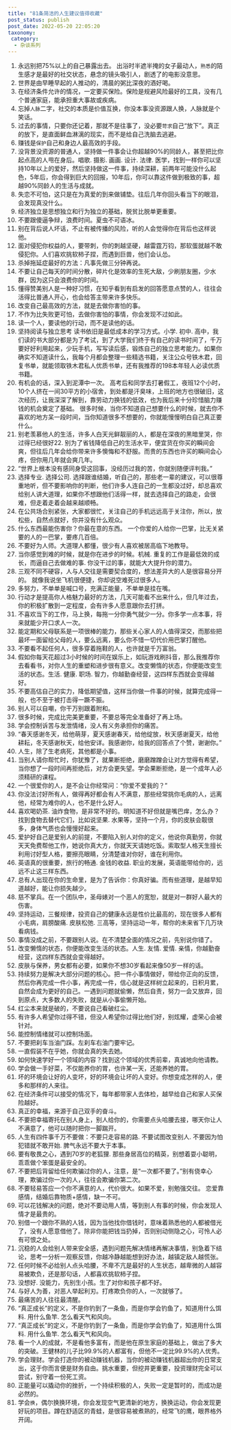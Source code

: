 ```yaml
---
title: "81条简洁的人生建议值得收藏"
post_status: publish
post_date: 2022-05-20 22:05:20
taxonomy:
 category: 
  - 杂谈系列
---
```


1. 永远别把75%以上的自己暴露出去。 出浴时半遮半掩的女子最动人，`熟悉`的陌生感才是最好的社交状态，悬念的镜头吸引人，剧透了的电影没意思。
2. 世界是由早睡早起的人推动的，清晨的粥比深夜的酒好喝。
3. 在经济条件允许的情况，一定要买保险。保险是规避风险最好的工具，没有几个普通家庭，能承担重大事故或疾病。
4. 忘掉`人脉`二字，社交的本质是价值互换，你没本事没资源跟人换，人脉就是个笑话。
5. 过去的事情，只要你还记着，那就不是往事了，没必要`苛求`自己“放下”。真正的放下，是直面鲜血淋漓的现实，而不是给自己洗脑去逃避。
6. 赚钱是`保护`自己和身边人最高效的手段。
7. 没背景没资源的普通人，坚持做一件事会让你超越90%的同龄人，甚至把比你起点高的人甩在身后。唱歌. 摄影. 画画. 设计. 法律. 医学，找到一样你可以坚持10年以上的爱好，然后坚持做这一件事，持续深耕，前两年可能没什么起色，5年后，你会得到巨大的回报，10年后，你可以靠这件做到极致的事，超越90%同龄人的生活与成就。
8. 失恋不可怕，这只是在为真爱的到来做铺垫。往后几年你回头看当下的眼泪，会发现真没什么。
9. 经济独立是思想独立和行为独立的基础，脱贫比脱单更重要。
10. 不要跟傻逼争辩，浪费时间。夏虫不可语冰。
11. 别在背后说人坏话，不止有被传播的风险，听的人会觉得你在背后也这样说他。
12. 面对侵犯你权益的人，要带刺，你的刺越坚硬，越雷霆万钧，那软蛋就越不敢侵犯你。人们喜欢挑软柿子捏，而遇到巨兽，他们会认怂。
13. 杀掉拖延症最好的方法：凡事先做三分钟再说。
14. 不要让自己每天的时间分散，碎片化是效率的生死大敌，少刷朋友圈，少水群，因为这只会浪费你的时间。
15. 懂得赞美别人是一种好习惯，在知乎看到有启发的回答愿意点赞的人，往往会活得比普通人开心，也会给答主带来许多快乐。
16. 改变自己最高效的方法，就是去做你害怕的事。
17. 不作为比失败更可怕，去做你害怕的事情，你会发现不过如此。
18. 读一个人，要读他的行动，而不是读他的话。
19. 坚持阅读与独立思考 读书依旧是最低成本的学习方式。小学. 初中. 高中，我们读的书大部分都是为了考试，到了大学我们终于有自己的读书时间了，千万要好好利用起来，少玩手机，写写读后感，锻炼自己的独立思考能力。如果你确实不知道读什么，我每个月都会整理一些精选书籍，关注公众号铁木君，回复书单，就能领取铁木君私人优质书单，还有我推荐的198本年轻人必读优质书籍。
20. 有机会的话，深入到泥潭中一次。 高考后和同学去打暑假工，夜班12个小时，10个人挤在一间30平方的小宿舍，到处都是汗臭味，上班的地方也很破旧，这次经历，让我深深了解到，靠劳动力换钱的低效，也为我后来十分珍惜脑力赚钱的机会奠定了基础。 很多时候，当你不知道自己想要什么的时候，就去你不喜欢的地方呆一段时间，当你知道很多不想要的，你就能慢慢明白自己真正要什么。
21. 别老羡慕他人的生活，许多人白天光鲜靓丽的人，都是在深夜的黑暗里哭，你过得已经很好22. 别为了省钱降低自己的生活水平，便宜货在你买的瞬间会爽，但往后几年会给你带来许多懊悔和不舒服。而贵的东西也许买的瞬间会心疼，但你用几年就会爽几年。
22. “世界上根本没有感同身受这回事，没经历过我的苦，你就别随便评判我。”
23. 选择专业. 选择公司. 选择跟谁结婚，听自己的，那些老一辈的建议，可以很尊重地听，但不要影响你的判断，他们许多人连自己的一生都没过好，却总喜欢给别人讲大道理，如果你不想跟他们活得一样，就去选择自己的路走，会很难，但走着走着会越来越顺畅。
24. 在公共场合别紧张，大家都很忙，关注自己的手机远远高于关注你，所以，放松些，自然点就好，你并没有什么观众。
25. 什么东西最能伤害你？你最在意的东西。 一个你爱的人给你一巴掌，比无关紧要的人的一巴掌，要疼几百倍。
26. 不要好为人师。大道理人都懂，很少有人喜欢被居高临下地教导。
27. 当你感觉到难的时候，就是你在进步的时候。机械. 重复的工作是最低效的成长，而逼自己去做难的事. 你没干过的事，就能大大提升你的潜力。
28. 三观不同不硬容，人与人交往是需要契合度的，想法差异大的人是很容易分开的。 就像我说坐飞机很便捷，你却说空难死过很多人。
29. 多努力，不单单是喊口号，充满正能量，不单单是挂在嘴。
30. 行动才是提高你人格魅力最好的方法，几天可能看不出来什么，但几年过去，你的积极扩散到一定程度，会有许多人愿意跟你去打拼。
31. 不喜欢当下的工作，马上换，每拖一分你勇气就少一分。你多学一点本事，将来就能少开口求人一次。
32. 能定期和父母联系是一项很棒的能力，那些关心家人的人值得深交，而那些把最坏一面留给父母的人，要么远离，要么你不惜一切代价用巴掌打醒他。
33. 不要看不起任何人，很多穿着拖鞋的人，也许就是千万富翁。
34. 假如你每天花超过3小时候的时间在娱乐上，如玩游戏刷抖音，那么我推荐你去看看书，对你人生的重塑和进步很有意义。改变懒惰的状态，你便能改变生活的状态。生活. 健康. 职场. 智力，你越勤奋经营，这四样东西就会变得越好。
35. 不要高估自己的实力，降低期望值，这样当你做一件事的时候，就算完成得一般，也不至于被打击得一蹶不振。
36. 别人可以自嘲，你干万别跟着附和。
37. 很多时候，完成比完美更重要，不要总等完全准备好了再上场。
38. 学会控制诉苦与发泄情绪，没人有义务承担你的痛苦。
39. “春天感谢冬天，给他萌芽，夏天感谢春天，给他绽放，秋天感谢夏天，给他耕耘，冬天感谢秋天，给他安详。我感谢你，给我的回答点了个赞，谢谢你。”
40. 人生，除了生老病死，其他都是小事。
41. 当别人请你帮忙时，你犹豫了，就果断拒绝，磨磨蹭蹭会让对方觉得有希望，当你想了一段时间再拒绝后，对方会更失望。学会果断拒绝，是一个成年人必须精研的课程。
42. 一个很爱你的人，是不会让你经常问：“你爱不爱我的？”
43. 你没法讨好所有人，做得再好都会有人不满意，那些经常挑你毛病的人，远离他，经常为难你的人，也不是什么好人。
44. 喜欢喝奶茶. 油炸食物，是非常不好的。明知道不好但就是嘴巴痒，怎么办？找到食物去替代它们，比如说坚果. 水果等，坚持一个月，你的皮肤会靓很多，身体气质也会慢慢好起来。
45. 爱护好自己是爱别人的前提，不要陷入别人对你的定义，他说你真勤劳，你就天天免费帮他工作，她说你真大方，你就天天请她吃饭。索取型人格天生擅长利用讨好型人格，要擦亮眼睛，分清楚谁对你好，谁在利用你。
46. 英语真的很重要，旅行的畅通. 金钱的收益. 职业的发展，英语能带给你的，远远不止这三样东西。
47. 总有人出现在你的生命里，是为了告诉你：你真好骗。而有些道理，是越早知道越好，能让你损失越少。
48. 慈不掌兵。在一个团队中，圣母婊对一个恶人的宽恕，就是对一群好人最大的伤害。
49. 坚持运动，三餐规律，投资自己的健康永远是性价比最高的，现在很多人都有小毛病，肩膀酸痛. 皮肤松弛. 三高等，坚持运动一年，帮你的未来省下几万块看病钱。
50. 事情没成之前，不要跟别人说。在不清楚全面的情况之前，先别说你错了。
51. 改变懒惰的状态，你便能改变生活的状态。人生. 友情. 爱情. 亲情，你越勤奋经营，这四样东西就会变得越好。
52. 皮肤与保养，男女都有必要，如果你不想30岁看起来像50岁一样的话。
53. 持续努力是解决大部分问题的核心。把一件小事情做好，带给你正向的反馈，然后你再完成一件小事，再完成一件，信心就是这样树立起来的，日积月累，自然会成为更好的自己。一遇到问题就偷懒，然后自责，努力一会又放弃，回到原点，大多数人的失败，就是从小事偷懒开始。
54. 红尘本来就是破的，不要说自己看破红尘。
55. 有许多人希望你过得不错，但没人希望你过得比他们好，别炫耀，虚荣心会被针对。
56. 能控制情绪就可以控制场面。
57. 不要把刹车当油门踩。左刹车右油门要牢记。
58. 一直假装不在乎她，你就会真的失去她。
59. 如何快速学好一个领域的内容？找到这个领域的优秀前辈，真诚地向他请教。
60. 学会做一手好菜，不仅能养你的胃，也许某一天，还能养她的胃。
61. 坏的环境会让好的人变坏，好的环境会让坏的人变好。你想变成怎样的人，便多和那样的人来往。
62. 在经济条件可以接受的情况下，每年都带家人去体检，越早给自己和家人买保险越好。
63. 真正的幸福，来源于自己双手的奋斗。
64. 不要把幸福寄托在别人身上，别人给你的，你需要点头哈腰去接，哪天你让人不满意了，他可以随时把你一脚踹开。
65. 人生有四件事千万不要做：不要只走容易的路. 不要试图改变别人. 不要因为怕犯错就不敢开始. 脾气永远不要大于本事。
66. 要有敬畏之心，遇到70岁的老狐狸. 那些身居高位的精英，别想着耍小聪明，乖乖做个笨蛋是最安全的。
67. 不要把后背留给任何欺骗过你的人，注意，是“一次都不要了。”别有侥幸心理，欺骗过你一次的人，往往会欺骗你第二次。
68. 不要轻易答应一个你不满意的人，代价很大。如果不爱，别勉强交往。 恋爱靠感情，结婚后靠物质+感情，缺一不可。
69. 可以花钱解决的问题，绝对不要动用人情，等到别人有事的时候，你会发现人情才是最贵的。
70. 别借一个跟你不熟的人钱，因为当他找你借钱时，意味着熟悉他的人都被借光了，没有人愿意借他了。除非你能把钱当扔掉，否则别动侧隐之心，可怜人必有可恨之处。
71. 沉稳的人会给别人带来安全感，遇到问题先解决情绪再解决事情，别急着下结论，思考一分析一观察反馈，你越冷静越能想到好办法，越镇定敌人越慌张。
72. 任何时候不必给别人点头哈腰，不卑不亢是最好的人生状态，越卑微的人越容易被欺负，还是那句话，人都喜欢挑软柿子捏。
73. 没想好. 没能力，先别生小孩。生了对你和孩子都不好。
74. 与好人为善，对恶人举起利刃。打疼欺负你的人，一次就够了。
75. 最痛苦的人往往最清醒。
76. “真正成长”的定义，不是你钓到了一条鱼，而是你学会钓鱼了，知道用什么饵料. 用什么鱼竿. 怎么看天气和风向。
77. “真正成长”的定义，不是你钓到了一条鱼，而是你学会钓鱼了，知道用什么饵料. 用什么鱼竿. 怎么看天气和风向。
78. 看一个人的成就，不是看他多富有，而是他在原生家庭的基础上，做出了多大的突破。王健林的儿子比99.9%的人都富有，但他不一定比99.9%的人优秀。
79. 学会理财。学会打造你的被动赚钱机器，当你的被动赚钱机器超出你的日常支出，这于你而言便是财务自由。挑水重要，但挖井更重要，投资理财完全可以尝试，别守着一份死工资。
80. 正能量可以撬动你的挫折，一个持续积极的人，失败一定是暂时的，而成功是必然的。
81. 学会`换`，偶尔换换环境，你会发现空气更清新的地方，换换运动，你会发现更好玩的项目。蹲在舒适区的青蛙，是很容易被煮熟的，经常飞的鹰，眼界格外开阔。
